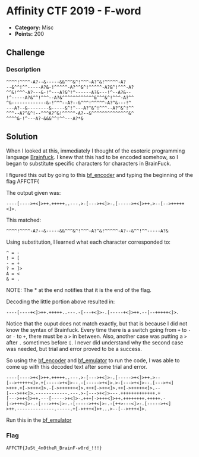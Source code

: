 <!-- borrowed from https://github.com/m3ssap0/CTF-Writeups/blob/master/template.md -->

# Affinity CTF 2019 - F-word

* **Category:** Misc
* **Points:** 200

## Challenge

### Description
```
^^^^!^^^^-A?--&-----&&^^^&^!^^^-A?^&!^^^^^-A?
--&^^!^^-----A?&-!^^^^^-A?^^&^!^^^^^-A?&^!^^^-A?
^^&!^^^-A?---&-!^---A?&^!^------A?&---!^--A?&--
!^-----A?&^^!^^^--A?&^^^^^^^^^^^^&^^^&^!^^^-A?^^
^&-------------&-!^^^--A?--&^^^!^^^^^-A?^&---!^
---A?--&--------&-----&^!^---A?^&^!^^^--A?^&^!^^
^^^--A?^&^!--^^^A?^&!^^^^^-A?--&^^^^^^^^^^^^^^&^
^^^^&-!^---A?-&&&^^!^^---A?*&
```

## Solution

When I looked at this, immediately I thought of the esoteric programming language [Brainfuck](https://en.wikipedia.org/wiki/Brainfuck).
I knew that this had to be encoded somehow, so I began to substitute specific characters for characters in BrainFuck.

I figured this out by going to this [bf_encoder](https://copy.sh/brainfuck/text.html) and typing the beginning of the flag AFFCTF{

The output given was:

```
----[---->+<]>++.+++++..---.>-[--->+<]>-.[----->+<]>++.>--[-->+++++<]>.
```

This matched:

```
^^^^!^^^^-A?--&-----&&^^^&^!^^^-A?^&!^^^^^-A?--&^^!^^-----A?&
```

Using substitution, I learned what each character corresponded to:

```
^ = -
! = [
- = +
? = ]>
A = <
& = .
```
NOTE: The * at the end notifies that it is the end of the flag.

Decoding the little portion above resulted in:

```
----[----+<]>++.+++++..---.-[---+<]>-.[-----+<]>++.--[--+++++<]>.
```

Notice that the ouput does not match exactly, but that is because I did not know the syntax of Brainfuck. Every time there is a switch going from `+` to `-` or `-` to `+`, there must be a `>` in between. Also, another case was putting a `>` after `.` sometimes before `[`.
I never did understand why the second case was needed, but trial and error proved to be a success.

So using the [bf_encoder](https://copy.sh/brainfuck/text.html) and [bf_emulator](https://copy.sh/brainfuck/) to run the code, I was able to come up with this decoded text after some trial and error.

```
----[---->+<]>++.+++++..---.>-[--->+<]>-.[----->+<]>++.>--
[-->+++++<]>.+[----->+<]>--.-[----->+<]>.>-[--->+<]>--.[--->+<]
>+++.+[->+++<]>.-[->++++++<]>.+++[->++<]>.++[->+++++<]>.--
[--->++<]>.------------.---.>-[--->+<]>---.+++++++++++++.+
[--->++<]>++.---[----->+<]>-.+++[->+++<]>++.++++++++.+++++.-
[->+++<]>-.-[--->++<]>-.-[----->++<]>-.-[++>---<]>-.[----->+<]
>++.--------------.-----.+[->+++<]>+...>--[-->+++<]>.
```

Run this in the [bf_emulator](https://copy.sh/brainfuck/)


### Flag

```
AFFCTF{JuSt_4n0theR_BrainF-w0rd_!!!}
```

